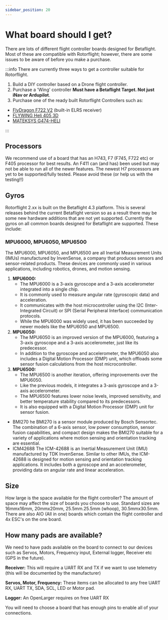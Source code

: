 ```yaml
---
sidebar_position: 20
---
```


# What board should I get?
There are lots of different flight controller boards designed for Betaflight. Most of these are compatible with Rotorflight; however, there are some issues to be aware of before you make a purchase.          

:::info
There are currently three ways to get a controller suitable for Rotorflight. 
1. Build a DIY controller based on a Drone flight controller.
2. Purchase a 'Wing' controller **Must have a Betaflight Target. Not just iNav or Ardupilot**.
3. Purchase one of the ready built Rotorflight Controllers such as: 
* [FlyDragon F722 V2](https://www.aliexpress.us/item/3256805414004383.html) (built-in ELRS receiver)
* [FLYWING Heli 405 3D](https://www.aliexpress.us/item/3256805063564797.html)
* [MATEKSYS G474-HELI](https://www.aliexpress.us/item/3256806032945009.html) 

:::
## Processors
We recommend use of a board that has an H743, F7 (F745, F722 etc) or F405 processor for best results. An F411 can (and has) been used but may not be able to run all of the newer features. The newest H7 processors are yet to be supported/fully tested. Please avoid these (or help us with the testing!!) 

## Gyros
Rotorflight 2.xx is built on the Betaflight 4.3 platform. This is several releases behind the current Betaflight version so as a result there may be some new hardware additions that are not yet supported. 
Currently the gyros on all common boards designed for Betaflight are supported. These include:
### MPU6000, MPU6050, MPU6500
The MPU6000, MPU6050, and MPU6500 are all Inertial Measurement Units (IMUs) manufactured by InvenSense, a company that produces sensors and sensor-related products. These devices are commonly used in various applications, including robotics, drones, and motion sensing.
1. **MPU6000:**
   - The MPU6000 is a 3-axis gyroscope and a 3-axis accelerometer integrated into a single chip.
   - It is commonly used to measure angular rate (gyroscopic data) and acceleration.
   - It communicates with the host microcontroller using the I2C (Inter-Integrated Circuit) or SPI (Serial Peripheral Interface) communication protocols.
   - While the MPU6000 was widely used, it has been succeeded by newer models like the MPU6050 and MPU6500.
2. **MPU6050:**
   - The MPU6050 is an improved version of the MPU6000, featuring a 3-axis gyroscope and a 3-axis accelerometer, just like its predecessor.
   - In addition to the gyroscope and accelerometer, the MPU6050 also includes a Digital Motion Processor (DMP) unit, which offloads some sensor fusion calculations from the host microcontroller.
3. **MPU6500:**
   - The MPU6500 is another iteration, offering improvements over the MPU6050.
   - Like the previous models, it integrates a 3-axis gyroscope and a 3-axis accelerometer.
   - The MPU6500 features lower noise levels, improved sensitivity, and better temperature stability compared to its predecessors.
   - It is also equipped with a Digital Motion Processor (DMP) unit for sensor fusion.
* BMI270
he BMI270 is a sensor module produced by Bosch Sensortec. The combination of a 6-axis sensor, low power consumption, sensor fusion capabilities, and compact design makes the BMI270 suitable for a variety of applications where motion sensing and orientation tracking are essential.
* ICM42688
The ICM-42688 is an Inertial Measurement Unit (IMU) manufactured by TDK InvenSense. Similar to other IMUs, the ICM-42688 is designed for motion sensing and orientation tracking applications. It includes both a gyroscope and an accelerometer, providing data on angular rate and linear acceleration.


## Size
How large is the space available for the flight controller? The amount of space may affect the size of boards you choose to use. Standard sizes are 16mmx16mm, 20mmx20mm, 25.5mm.25.5mm (whoop), 30.5mmx30.5mm. There are also AIO (All in one) boards which contain the flight controller and 4x ESC's on the one board.

## How many pads are available?
We need to have pads available on the board to connect to our devices such as Servos, Motors, Frequency input, External logger, Receiver etc (GPS in the future).

**Receiver:** This will require a UART RX and TX if we want to use telemetry (this will be documented by the manufacturer) 

**Servos, Motor, Frequency:** These items can be allocated to any free UART RX, UART TX, SDA, SCL, LED or Motor pad. 

**Logger:** An OpenLarger requires on free UART RX 
     

You will need to choose a board that has enough pins to enable all of your connections. 
